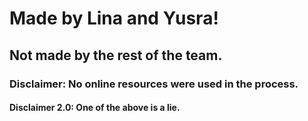 # Made by Lina and Yusra!
## Not made by the rest of the team.
### Disclaimer: No online resources were used in the process.

#### Disclaimer 2.0: One of the above is a lie.
